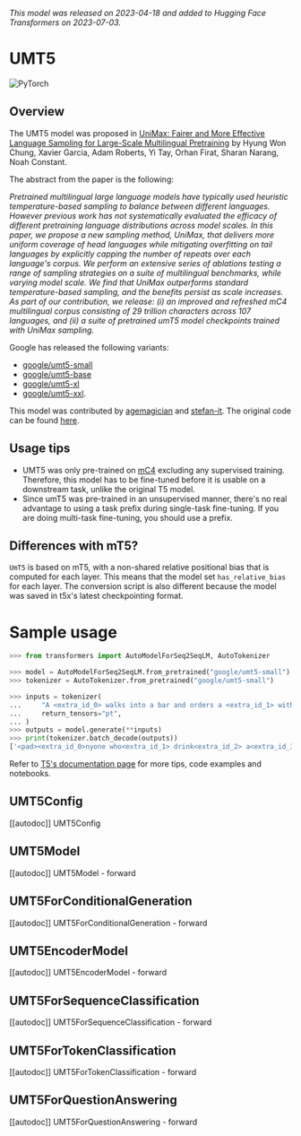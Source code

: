 <!--Copyright 2023 The HuggingFace Team. All rights reserved.

Licensed under the Apache License, Version 2.0 (the "License"); you may not use this file except in compliance with
the License. You may obtain a copy of the License at

http://www.apache.org/licenses/LICENSE-2.0

Unless required by applicable law or agreed to in writing, software distributed under the License is distributed on
an "AS IS" BASIS, WITHOUT WARRANTIES OR CONDITIONS OF ANY KIND, either express or implied. See the License for the
specific language governing permissions and limitations under the License.

⚠️ Note that this file is in Markdown but contain specific syntax for our doc-builder (similar to MDX) that may not be
rendered properly in your Markdown viewer.

-->
*This model was released on 2023-04-18 and added to Hugging Face Transformers on 2023-07-03.*

# UMT5

<div class="flex flex-wrap space-x-1">
<img alt="PyTorch" src="https://img.shields.io/badge/PyTorch-DE3412?style=flat&logo=pytorch&logoColor=white">
</div>

## Overview

The UMT5 model was proposed in [UniMax: Fairer and More Effective Language Sampling for Large-Scale Multilingual Pretraining](https://huggingface.co/papers/2304.09151) by Hyung Won Chung, Xavier Garcia, Adam Roberts, Yi Tay, Orhan Firat, Sharan Narang, Noah Constant.

The abstract from the paper is the following:

*Pretrained multilingual large language models have typically used heuristic temperature-based sampling to balance between different languages. However previous work has not systematically evaluated the efficacy of different pretraining language distributions across model scales. In this paper, we propose a new sampling method, UniMax, that delivers more uniform coverage of head languages while mitigating overfitting on tail languages by explicitly capping the number of repeats over each language's corpus. We perform an extensive series of ablations testing a range of sampling strategies on a suite of multilingual benchmarks, while varying model scale. We find that UniMax outperforms standard temperature-based sampling, and the benefits persist as scale increases. As part of our contribution, we release: (i) an improved and refreshed mC4 multilingual corpus consisting of 29 trillion characters across 107 languages, and (ii) a suite of pretrained umT5 model checkpoints trained with UniMax sampling.*

Google has released the following variants:

- [google/umt5-small](https://huggingface.co/google/umt5-small)
- [google/umt5-base](https://huggingface.co/google/umt5-base)
- [google/umt5-xl](https://huggingface.co/google/umt5-xl)
- [google/umt5-xxl](https://huggingface.co/google/umt5-xxl).

This model was contributed by [agemagician](https://huggingface.co/agemagician) and [stefan-it](https://huggingface.co/stefan-it). The original code can be
found [here](https://github.com/google-research/t5x).

## Usage tips

- UMT5 was only pre-trained on [mC4](https://huggingface.co/datasets/mc4) excluding any supervised training.
Therefore, this model has to be fine-tuned before it is usable on a downstream task, unlike the original T5 model.
- Since umT5 was pre-trained in an unsupervised manner, there's no real advantage to using a task prefix during single-task
fine-tuning. If you are doing multi-task fine-tuning, you should use a prefix.

## Differences with mT5?

`UmT5` is based on mT5, with a non-shared relative positional bias that is computed for each layer. This means that the model set `has_relative_bias` for each layer.
The conversion script is also different because the model was saved in t5x's latest checkpointing format.

# Sample usage

```python
>>> from transformers import AutoModelForSeq2SeqLM, AutoTokenizer

>>> model = AutoModelForSeq2SeqLM.from_pretrained("google/umt5-small")
>>> tokenizer = AutoTokenizer.from_pretrained("google/umt5-small")

>>> inputs = tokenizer(
...     "A <extra_id_0> walks into a bar and orders a <extra_id_1> with <extra_id_2> pinch of <extra_id_3>.",
...     return_tensors="pt",
... )
>>> outputs = model.generate(**inputs)
>>> print(tokenizer.batch_decode(outputs))
['<pad><extra_id_0>nyone who<extra_id_1> drink<extra_id_2> a<extra_id_3> alcohol<extra_id_4> A<extra_id_5> A. This<extra_id_6> I<extra_id_7><extra_id_52><extra_id_53></s>']
```

<Tip>

Refer to [T5's documentation page](t5) for more tips, code examples and notebooks.
</Tip>

## UMT5Config

[[autodoc]] UMT5Config

## UMT5Model

[[autodoc]] UMT5Model
    - forward

## UMT5ForConditionalGeneration

[[autodoc]] UMT5ForConditionalGeneration
    - forward

## UMT5EncoderModel

[[autodoc]] UMT5EncoderModel
    - forward

## UMT5ForSequenceClassification

[[autodoc]] UMT5ForSequenceClassification
    - forward

## UMT5ForTokenClassification

[[autodoc]] UMT5ForTokenClassification
    - forward

## UMT5ForQuestionAnswering

[[autodoc]] UMT5ForQuestionAnswering
    - forward
